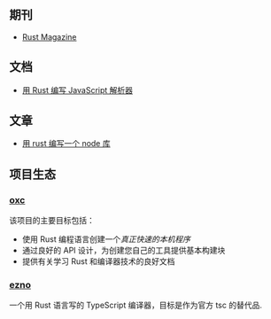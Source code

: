 

## 期刊

- [Rust Magazine](https://rustmagazine.org/)


## 文档

- [用 Rust 编写 JavaScript 解析器](https://boshen.github.io/javascript-parser-in-rust/)


## 文章

- [用 rust 编写一个 node 库](https://blog.metlo.com/writing-a-node-library-in-rust/) 



## 项目生态

### [oxc](https://github.com/Boshen/oxc)

该项目的主要目标包括：

- 使用 Rust 编程语言创建一个*真正快速的本机程序*
- 通过良好的 API 设计，为创建您自己的工具提供基本构建块
- 提供有关学习 Rust 和编译器技术的良好文档

### [ezno](https://github.com/kaleidawave/ezno) 

一个用 Rust 语言写的 TypeScript 编译器，目标是作为官方 tsc 的替代品.